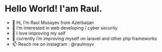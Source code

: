 # Hello World! I'am Raul.
- 👋 Hi, I’m Raul Musayev from Azerbaijan
- 👀 I’m interested in web developing / cyber security
- 🌟 I love improving my self
- 🌱 currently i’m improving myself on laravel and other php frameworks
- 📫 Reach me on instagram : @raulmsyv
